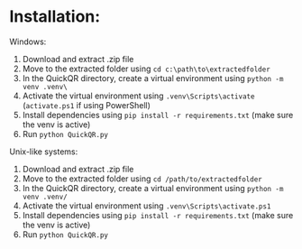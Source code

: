# Installation:

Windows:
  1. Download and extract .zip file
  2. Move to the extracted folder using ```cd c:\path\to\extractedfolder```
  3. In the QuickQR directory, create a virtual environment using ```python -m venv .venv\```
  4. Activate the virtual environment using ```.venv\Scripts\activate``` (```activate.ps1``` if using PowerShell)
  5. Install dependencies using ```pip install -r requirements.txt``` (make sure the venv is active)
  6. Run ```python QuickQR.py```

Unix-like systems:
  1. Download and extract .zip file
  2. Move to the extracted folder using ```cd /path/to/extractedfolder```
  3. In the QuickQR directory, create a virtual environment using ```python -m venv .venv/```
  4. Activate the virtual environment using ```.venv\Scripts\activate.ps1```
  5. Install dependencies using ```pip install -r requirements.txt``` (make sure the venv is active)
  6. Run ```python QuickQR.py```
